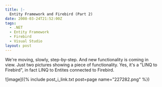 ```yaml
---
title: |-
  Entity Framework and Firebird (Part 2)
date: 2008-03-24T21:52:00Z
tags:
  - .NET
  - Entity Framework
  - Firebird
  - Visual Studio
layout: post
---
```

We're moving, slowly, step-by-step. And new functionality is coming in view. Just two pictures showing a piece of functionality. Yes, it's a "LINQ to Firebird", in fact LINQ to Entites connected to Firebird.

![image]({% include post_i_link.txt post=page name="227282.png" %})